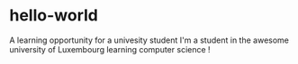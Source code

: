 # hello-world
A learning opportunity for a univesity student
I'm a student in the awesome university of Luxembourg learning computer science !

